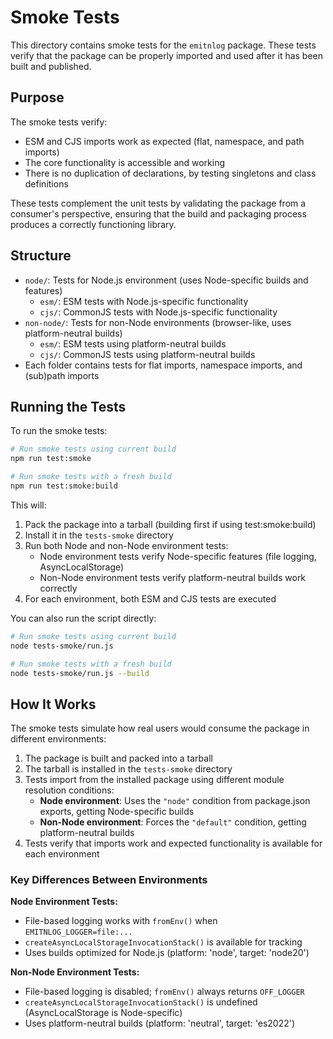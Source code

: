 # Smoke Tests

This directory contains smoke tests for the `emitnlog` package. These tests verify that the package can be properly imported and used after it has been built and published.

## Purpose

The smoke tests verify:

- ESM and CJS imports work as expected (flat, namespace, and path imports)
- The core functionality is accessible and working
- There is no duplication of declarations, by testing singletons and class definitions

These tests complement the unit tests by validating the package from a consumer's perspective, ensuring that the build and packaging process produces a correctly functioning library.

## Structure

- `node/`: Tests for Node.js environment (uses Node-specific builds and features)
  - `esm/`: ESM tests with Node.js-specific functionality
  - `cjs/`: CommonJS tests with Node.js-specific functionality
- `non-node/`: Tests for non-Node environments (browser-like, uses platform-neutral builds)
  - `esm/`: ESM tests using platform-neutral builds
  - `cjs/`: CommonJS tests using platform-neutral builds
- Each folder contains tests for flat imports, namespace imports, and (sub)path imports

## Running the Tests

To run the smoke tests:

```bash
# Run smoke tests using current build
npm run test:smoke

# Run smoke tests with a fresh build
npm run test:smoke:build
```

This will:

1. Pack the package into a tarball (building first if using test:smoke:build)
2. Install it in the `tests-smoke` directory
3. Run both Node and non-Node environment tests:
   - Node environment tests verify Node-specific features (file logging, AsyncLocalStorage)
   - Non-Node environment tests verify platform-neutral builds work correctly
4. For each environment, both ESM and CJS tests are executed

You can also run the script directly:

```bash
# Run smoke tests using current build
node tests-smoke/run.js

# Run smoke tests with a fresh build
node tests-smoke/run.js --build
```

## How It Works

The smoke tests simulate how real users would consume the package in different environments:

1. The package is built and packed into a tarball
2. The tarball is installed in the `tests-smoke` directory
3. Tests import from the installed package using different module resolution conditions:
   - **Node environment**: Uses the `"node"` condition from package.json exports, getting Node-specific builds
   - **Non-Node environment**: Forces the `"default"` condition, getting platform-neutral builds
4. Tests verify that imports work and expected functionality is available for each environment

### Key Differences Between Environments

**Node Environment Tests:**

- File-based logging works with `fromEnv()` when `EMITNLOG_LOGGER=file:...`
- `createAsyncLocalStorageInvocationStack()` is available for tracking
- Uses builds optimized for Node.js (platform: 'node', target: 'node20')

**Non-Node Environment Tests:**

- File-based logging is disabled; `fromEnv()` always returns `OFF_LOGGER`
- `createAsyncLocalStorageInvocationStack()` is undefined (AsyncLocalStorage is Node-specific)
- Uses platform-neutral builds (platform: 'neutral', target: 'es2022')
